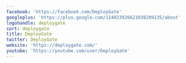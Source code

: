 ```yaml
---
facebook: 'https://facebook.com/DeployGate'
googleplus: 'https://plus.google.com/114833926621038209135/about'
logohandle: deploygate
sort: deploygate
title: DeployGate
twitter: DeployGate
website: 'https://deploygate.com/'
youtube: 'https://youtube.com/user/DeployGate'
---
```

